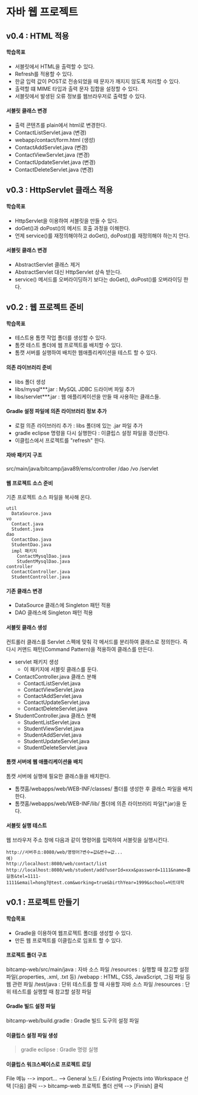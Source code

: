﻿# 자바 웹 프로젝트

## v0.4 : HTML 적용
#### 학습목표
- 서블릿에서 HTML을 출력할 수 있다.
- Refresh를 적용할 수 있다.
- 한글 입력 값이 POST로 전송되었을 때 문자가 깨지지 않도록 처리할 수 있다.
- 출력할 떄 MIME 타입과 출력 문자 집합을 설정할 수 있다.
- 서블릿에서 발생된 오류 정보를 웹브라우저로 출력할 수 있다.
 
#### 서블릿 클래스 변경
- 출력 콘텐츠를 plain에서 html로 변경한다.
- ContactListServlet.java (변경)
- webapp/contact/form.html (생성)
- ContactAddServlet.java (변경)
- ContactViewServlet.java (변경)
- ContactUpdateServlet.java (변경)
- ContactDeleteServlet.java (변경)




## v0.3 : HttpServlet 클래스 적용
#### 학습목표
- HttpServlet을 이용하여 서블릿을 만들 수 있다.
- doGet()과 doPost()의 메서드 호출 과정을 이해한다.
- 언제 service()를 재정의해야하고 doGet(), doPost()를 재정의해야 하는지 안다.

#### 서블릿 클래스 변경
- AbstractServlet 클래스 제거
- AbstractServlet 대신 HttpServlet 상속 받는다.
- service() 메서드를 오버라이딩하기 보다는 doGet(), doPost()를 오버라이딩 한다.




## v0.2 : 웹 프로젝트 준비
#### 학습목표
- 테스트용 톰캣 작업 폴더를 생성할 수 있다.
- 톰캣 테스트 폴더에 웹 프로젝트를 배치할 수 있다.
- 톰캣 서버를 실행하여 배치한 웹애플리케이션을 테스트 할 수 있다.

#### 의존 라이브러리 준비
- libs 폴더 생성
- libs/mysql***.jar       : MySQL JDBC 드라이버 파일 추가
- libs/servlet***.jar     : 웹 애플리케이션을 만들 때 사용하는 클래스들.

#### Gradle 설정 파일에 의존 라이브러리 정보 추가
- 로컬 의존 라이브러리 추가 : libs 폴더에 있는 .jar 파일 추가 
- gradle eclipse 명령을 다시 실행한다 : 이클립스 설정 파일을 갱신한다.
- 이클립스에서 프로젝트를 "refresh" 한다.

#### 자바 패키지 구조
src/main/java/bitcamp/java89/ems/controller
                                /dao
                                /vo
                                /servlet
                                
#### 웹 프로젝트 소스 준비
기존 프로젝트 소스 파일을 복사해 온다.
~~~~
util
  DataSource.java
vo
  Contact.java
  Student.java  
dao
  ContactDao.java
  StudentDao.java
  impl 패키지 
    ContactMysqlDao.java
    StudentMysqlDao.java
controller
  ContactController.java
  StudentController.java     
~~~~

#### 기존 클래스 변경
- DataSource 클래스에 Singleton 패턴 적용
- DAO 클래스에 Singleton 패턴 적용
 
#### 서블릿 클래스 생성
컨트롤러 클래스를 Servlet 스펙에 맞춰 각 메서드를 분리하여 클래스로 정의한다.
즉 다시 커맨드 패턴(Command Pattern)을 적용하여 클래스를 만든다.
- servlet 패키지 생성
  - 이 패키지에 서블릿 클래스를 둔다.
- ContactController.java 클래스 분해
  - ContactListServlet.java
  - ContactViewServlet.java
  - ContactAddServlet.java
  - ContactUpdateServlet.java
  - ContactDeleteServlet.java
- StudentController.java 클래스 분해
  - StudentListServlet.java
  - StudentViewServlet.java
  - StudentAddServlet.java
  - StudentUpdateServlet.java
  - StudentDeleteServlet.java

#### 톰캣 서버에 웹 애플리케이션을 배치
톰캣 서버에 실행에 필요한 클래스들을 배치한다.
- 톰캣홈/webapps/web/WEB-INF/classes/  폴더를 생성한 후 클래스 파일을 배치한다.
- 톰캣홈/webapps/web/WEB-INF/lib/ 폴더에 의존 라이브러리 파일(*.jar)을 둔다.

#### 서블릿 실행 테스트
웹 브라우저 주소 창에 다음과 같이 명령어를 입력하여 서블릿을 실행시킨다.
~~~~
http://서버주소:8080/web/명령어?변수=값&변수=값...
예)
http://localhost:8080/web/contact/list
http://localhost:8080/web/student/add?userId=xxx&password=1111&name=홍길동&tel=1111-1111&email=hong7@test.com&working=true&birthYear=1999&school=비트대학
~~~~




## v0.1 : 프로젝트 만들기
#### 학습목표
- Gradle을 이용하여 웹프로젝트 폴더를 생성할 수 있다.
- 만든 웹 프로젝트를 이클립스로 임포트 할 수 있다.

#### 프로젝트 폴더 구조
bitcamp-web/src/main/java       : 자바 소스 파일
                    /resources  : 실행할 때 참고할 설정 파일(.properties, .xml, .txt 등)
                    /webapp     : HTML, CSS, JavaScript, 그림 파일 등 웹 관련 파일
               /test/java       : 단위 테스트를 할 때 사용할 자바 소스 파일
                    /resources  : 단위 테스트를 실행할 때 참고할 설정 파일
#### Gradle 빌드 설정 파일
bitcamp-web/build.gradle        : Gradle 빌드 도구의 설정 파일

#### 이클립스 설정 파일 생성
>gradle eclipse     : Gradle 명령 실행

#### 이클립스 워크스페이스로 프로젝트 로딩
File 메뉴 --> import... --> General 노드 / Existing Projects into Workspace 선택
[다음] 클릭 --> bitcamp-web 프로젝트 폴더 선택 --> [Finish] 클릭